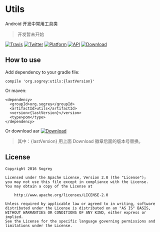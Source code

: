 # Utils
Android 开发中常用工具类

> 开发暂未开始


[![Travis](https://img.shields.io/badge/License-Apache2.0-blue.svg)](http://www.apache.org/licenses/LICENSE-2.0)
[![Twitter](https://img.shields.io/badge/Gradle-3.3-brightgreen.svg)](https://gradle.org/releases)
[![Platform](https://img.shields.io/badge/platform-Android-green.svg?style=flat)](https://www.android.com)
[![API](https://img.shields.io/badge/API-9%2B-brightgreen.svg?style=flat)](https://android-arsenal.com/api?level=9)
[![Download](https://api.bintray.com/packages/sogrey/maven/utils/images/download.svg) ](https://bintray.com/sogrey/maven/utils/_latestVersion)


## How to use

Add dependency to your gradle file:

    compile 'org.sogrey:utils:{lastVersion}'

Or maven:

    <dependency>
      <groupId>org.sogrey</groupId>
      <artifactId>utils</artifactId>
      <version>{lastVersion}</version>
      <type>pom</type>
    </dependency>

Or download aar [![Download](https://api.bintray.com/packages/sogrey/maven/utils/images/download.svg) ](https://bintray.com/sogrey/maven/download_file?file_path=org%2Fsogrey%2Futils%2F0.0.2%2Futils-0.0.1.aar)

> 其中：{lastVersion} 用上面 Download 徽章后面的版本号替换。


## License

    Copyright 2016 Sogrey

    Licensed under the Apache License, Version 2.0 (the "License");
    you may not use this file except in compliance with the License.
    You may obtain a copy of the License at

        http://www.apache.org/licenses/LICENSE-2.0

    Unless required by applicable law or agreed to in writing, software
    distributed under the License is distributed on an "AS IS" BASIS,
    WITHOUT WARRANTIES OR CONDITIONS OF ANY KIND, either express or implied.
    See the License for the specific language governing permissions and
    limitations under the License.